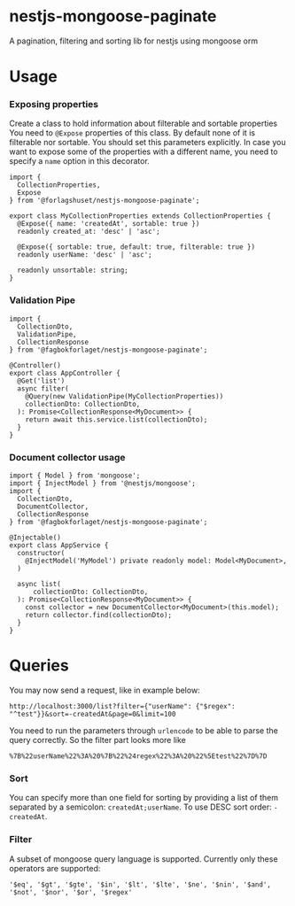 # nestjs-mongoose-paginate

A pagination, filtering and sorting lib for nestjs using mongoose orm

# Usage

### Exposing properties

Create a class to hold information about filterable and sortable properties
You need to `@Expose` properties of this class. By default none of it is filterable nor sortable.
You should set this parameters explicitly.
In case you want to expose some of the properties with a different name, you need to specify a `name` option in this decorator.

```
import {
  CollectionProperties,
  Expose
} from '@forlagshuset/nestjs-mongoose-paginate';

export class MyCollectionProperties extends CollectionProperties {
  @Expose({ name: 'createdAt', sortable: true })
  readonly created_at: 'desc' | 'asc';

  @Expose({ sortable: true, default: true, filterable: true })
  readonly userName: 'desc' | 'asc';

  readonly unsortable: string;
}
```

### Validation Pipe

```
import {
  CollectionDto,
  ValidationPipe,
  CollectionResponse
} from '@fagbokforlaget/nestjs-mongoose-paginate';

@Controller()
export class AppController {
  @Get('list')
  async filter(
    @Query(new ValidationPipe(MyCollectionProperties))
    collectionDto: CollectionDto,
  ): Promise<CollectionResponse<MyDocument>> {
    return await this.service.list(collectionDto);
  }
}
```

### Document collector usage

```
import { Model } from 'mongoose';
import { InjectModel } from '@nestjs/mongoose';
import {
  CollectionDto,
  DocumentCollector,
  CollectionResponse
} from '@fagbokforlaget/nestjs-mongoose-paginate';

@Injectable()
export class AppService {
  constructor(
    @InjectModel('MyModel') private readonly model: Model<MyDocument>,
  )

  async list(
      collectionDto: CollectionDto,
  ): Promise<CollectionResponse<MyDocument>> {
    const collector = new DocumentCollector<MyDocument>(this.model);
    return collector.find(collectionDto);
  }
}
```

# Queries

You may now send a request, like in example below:

```
http://localhost:3000/list?filter={"userName": {"$regex": "^test"}}&sort=-createdAt&page=0&limit=100
```

You need to run the parameters through `urlencode` to be able to parse the query correctly. So the filter part looks more like

`%7B%22userName%22%3A%20%7B%22%24regex%22%3A%20%22%5Etest%22%7D%7D`

### Sort

You can specify more than one field for sorting by providing a list of them separated by a semicolon: `createdAt;userName`.
To use DESC sort order: `-createdAt`.

### Filter

A subset of mongoose query language is supported. Currently only these operators are supported:

`'$eq', '$gt', '$gte', '$in', '$lt', '$lte', '$ne', '$nin', '$and', '$not', '$nor', '$or', '$regex'`
